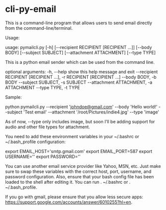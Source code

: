 # cli-py-email
This is a command-line program that allows users to send email directly from the command-line/terminal.

Usage:

usage: pymailcli.py [-h] [--recipient RECIPIENT [RECIPIENT ...]] [--body BODY]
                    [--subject SUBJECT] [--attachment ATTACHMENT]
                    [--type TYPE]

This is a python email sender which can be used from the command line.

optional arguments:
  -h, --help            show this help message and exit
  --recipient RECIPIENT [RECIPIENT ...], -r RECIPIENT [RECIPIENT ...]
  --body BODY, -b BODY
  --subject SUBJECT, -s SUBJECT
  --attachment ATTACHMENT, -a ATTACHMENT
  --type TYPE, -t TYPE

Sample:

python pymailcli.py --recipient 'johndoe@gmail.com' --body 'Hello world!' --subject 'Test email' --attachment '/root/Pictures/indie4.jpg' --type 'image'

As of now, --type only includes image, but soon I'll be adding support for audio and other file types for attachment.

You need to add these environment variables in your ~/.bashrc or ~/.bash_profile configuration:

export EMAIL_HOST='smtp.gmail.com'
export EMAIL_PORT=587
export USERNAME='<gmail username>'
export PASSWORD='<gmail password>'

You can use another email service provider like Yahoo, MSN, etc. Just make sure to swap these variables with the correct host, port, username, and password configuration. Also, ensure that your bash config file has been loaded to the shell after editing it. You can run . ~/.bashrc or . ~/.bash_profile.

If you go with gmail, please ensure that you allow less secure apps: https://support.google.com/accounts/answer/6010255?hl=en.
